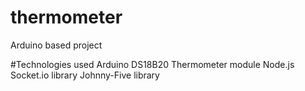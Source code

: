 # thermometer
Arduino based project

#Technologies used
Arduino
DS18B20 Thermometer module
Node.js
Socket.io library
Johnny-Five library
